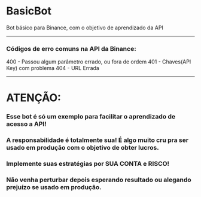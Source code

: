 # BasicBot
Bot básico para Binance, com o objetivo de aprendizado da API
***
### Códigos de erro comuns na API da Binance:
400 - Passou algum parâmetro errado, ou fora de ordem
401 - Chaves(API Key) com problema
404 - URL Errada
***
# ATENÇÃO: 
### Esse bot é só um exemplo para facilitar o aprendizado de acesso a API!
### A responsabilidade é totalmente sua! É algo muito cru pra ser usado em produção com o objetivo de obter lucros.
### Implemente suas estratégias por SUA CONTA e RISCO!
### Não venha perturbar depois esperando resultado ou alegando prejuízo se usado em produção. 

